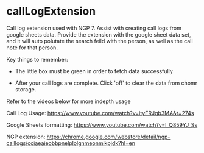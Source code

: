 # callLogExtension

Call log extension used with NGP 7. Assist with creating call logs from google sheets data.
Provide the extension with the google sheet data set, and it will auto polutate the search feild with the person, as well as the call note for that person.

Key things to remember:

- The little box must be green in order to fetch data successfully 

- After your call logs are complete. Click 'off' to clear the data from chomr storage.


Refer to the videos below for more indepth usage


Call Log Usage:
https://www.youtube.com/watch?v=ityFRJqb3MA&t=274s


Google Sheets formatting:
https://www.youtube.com/watch?v=I_Q859YJ_Ss


NGP extension:
https://chrome.google.com/webstore/detail/ngp-calllogs/cciaeaieobbpnelplolgnmeonmlkpjdk?hl=en
